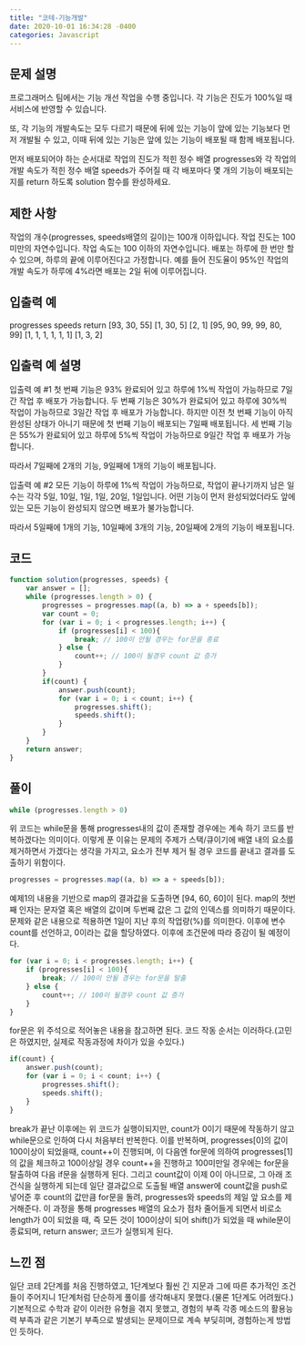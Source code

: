 ```yaml
---
title: "코테-기능개발"
date: 2020-10-01 16:34:28 -0400
categories: Javascript
---
```


문제 설명
---
프로그래머스 팀에서는 기능 개선 작업을 수행 중입니다. 각 기능은 진도가 100%일 때 서비스에 반영할 수 있습니다.

또, 각 기능의 개발속도는 모두 다르기 때문에 뒤에 있는 기능이 앞에 있는 기능보다 먼저 개발될 수 있고, 이때 뒤에 있는 기능은 앞에 있는 기능이 배포될 때 함께 배포됩니다.

먼저 배포되어야 하는 순서대로 작업의 진도가 적힌 정수 배열 progresses와 각 작업의 개발 속도가 적힌 정수 배열 speeds가 주어질 때 각 배포마다 몇 개의 기능이 배포되는지를 return 하도록 solution 함수를 완성하세요.

제한 사항
---
작업의 개수(progresses, speeds배열의 길이)는 100개 이하입니다.
작업 진도는 100 미만의 자연수입니다.
작업 속도는 100 이하의 자연수입니다.
배포는 하루에 한 번만 할 수 있으며, 하루의 끝에 이루어진다고 가정합니다. 예를 들어 진도율이 95%인 작업의 개발 속도가 하루에 4%라면 배포는 2일 뒤에 이루어집니다.

입출력 예
---
progresses	speeds	return
[93, 30, 55]	[1, 30, 5]	[2, 1]
[95, 90, 99, 99, 80, 99]	[1, 1, 1, 1, 1, 1]	[1, 3, 2]

입출력 예 설명
---
입출력 예 #1
첫 번째 기능은 93% 완료되어 있고 하루에 1%씩 작업이 가능하므로 7일간 작업 후 배포가 가능합니다.
두 번째 기능은 30%가 완료되어 있고 하루에 30%씩 작업이 가능하므로 3일간 작업 후 배포가 가능합니다. 하지만 이전 첫 번째 기능이 아직 완성된 상태가 아니기 때문에 첫 번째 기능이 배포되는 7일째 배포됩니다.
세 번째 기능은 55%가 완료되어 있고 하루에 5%씩 작업이 가능하므로 9일간 작업 후 배포가 가능합니다.

따라서 7일째에 2개의 기능, 9일째에 1개의 기능이 배포됩니다.

입출력 예 #2
모든 기능이 하루에 1%씩 작업이 가능하므로, 작업이 끝나기까지 남은 일수는 각각 5일, 10일, 1일, 1일, 20일, 1일입니다. 어떤 기능이 먼저 완성되었더라도 앞에 있는 모든 기능이 완성되지 않으면 배포가 불가능합니다.

따라서 5일째에 1개의 기능, 10일째에 3개의 기능, 20일째에 2개의 기능이 배포됩니다.

코드
---
``` javascript
function solution(progresses, speeds) {
    var answer = [];
    while (progresses.length > 0) {
        progresses = progresses.map((a, b) => a + speeds[b]);
        var count = 0;
        for (var i = 0; i < progresses.length; i++) {
            if (progresses[i] < 100){
                break; // 100이 안될 경우는 for문을 종료
            } else {
                count++; // 100이 될경우 count 값 증가
            }
        }
        if(count) {
            answer.push(count);
            for (var i = 0; i < count; i++) {
                progresses.shift();
                speeds.shift();
            }
        }
    }
    return answer;
}
```

풀이
---
``` javascript
while (progresses.length > 0)
```
위 코드는 while문을 통해 progresses내의 값이 존재할 경우에는 계속
하기 코드를 반복하겠다는 의미이다. 이렇게 푼 이유는 문제의 주제가 스택/큐이기에
배열 내의 요소를 제거하면서 가겠다는 생각을 가지고, 요소가 전부 제거 될 경우 코드를
끝내고 결과를 도출하기 위함이다.

``` javascript
progresses = progresses.map((a, b) => a + speeds[b]);
```
예제1의 내용을 기반으로 map의 결과값을 도출하면 [94, 60, 60]이 된다.
map의 첫번째 인자는 문자열 혹은 배열의 값이며 두번째 값은 그 값의 인덱스를 의미하기 때문이다.
문제와 같은 내용으로 적용하면 1일이 지난 후의 작업량(%)를 의미한다.
이후에 변수 count를 선언하고, 0이라는 값을 할당하였다. 이후에 조건문에 따라 증감이 될 예정이다.

``` javascript
for (var i = 0; i < progresses.length; i++) {
    if (progresses[i] < 100){
        break; // 100이 안될 경우는 for문을 탈출
    } else {
        count++; // 100이 될경우 count 값 증가
    }
}
```

for문은 위 주석으로 적어놓은 내용을 참고하면 된다.
코드 작동 순서는 이러하다.(고민은 하였지만, 실제로 작동과정에 차이가 있을 수있다.)
``` javascript
if(count) {
    answer.push(count);
    for (var i = 0; i < count; i++) {
        progresses.shift();
        speeds.shift();
    }
}
```
break가 끝난 이후에는 위 코드가 실행이되지만,
count가 0이기 때문에 작동하기 않고 while문으로 인하여
다시 처음부터 반복한다. 이를 반복하며, progresses[0]의 값이
100이상이 되었을때, count++이 진행되며, 이 다음엔
for문에 의하여 progresses[1]의 값을 체크하고
100이상일 경우 count++을 진행하고
100미만일 경우에는 for문을 탈출하여 다음 if문을 실행하게 된다.
그리고 count값이 이제 0이 아니므로, 그 아래 조건식을 실행하게 되는데
일단 결과값으로 도출될 배열 answer에 count값을 push로 넣어준 후
count의 값만큼 for문을 돌려, progresses와 speeds의 제일 앞 요소를
제거해준다. 이 과정을 통해 progresses 배열의 요소가 점차 줄어들게 되면서
비로소 length가 0이 되었을 때, 즉 모든 것이 100이상이 되어 shift()가 되었을 때
while문이 종료되며, return answer; 코드가 실행되게 된다.

느낀 점
---
일단 코테 2단계를 처음 진행하였고, 1단계보다 훨씬 긴 지문과 그에 따른 추가적인 조건들이
주어지니 1단계처럼 단순하게 풀이를 생각해내지 못했다.(물론 1단계도 어려웠다.)
기본적으로 수학과 같이 이러한 유형을 겪지 못했고, 경험의 부족 각종 메소드의 활용능력 부족과
같은 기본기 부족으로 발생되는 문제이므로 계속 부딪히며, 경험하는게 방법인 듯하다.
